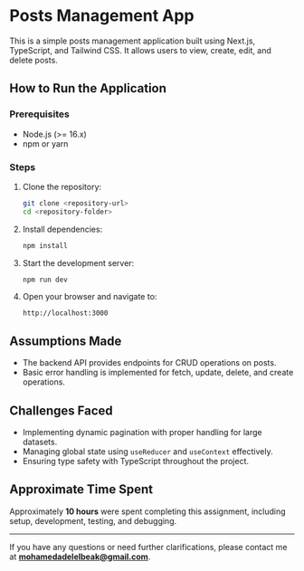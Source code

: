 # Posts Management App

This is a simple posts management application built using Next.js, TypeScript, and Tailwind CSS. It allows users to view, create, edit, and delete posts.

## How to Run the Application

### Prerequisites

- Node.js (>= 16.x)
- npm or yarn

### Steps

1. Clone the repository:

   ```bash
   git clone <repository-url>
   cd <repository-folder>
   ```

2. Install dependencies:

   ```bash
   npm install
   ```

3. Start the development server:

   ```bash
   npm run dev
   ```

4. Open your browser and navigate to:
   ```
   http://localhost:3000
   ```

## Assumptions Made

- The backend API provides endpoints for CRUD operations on posts.
- Basic error handling is implemented for fetch, update, delete, and create operations.

## Challenges Faced

- Implementing dynamic pagination with proper handling for large datasets.
- Managing global state using `useReducer` and `useContext` effectively.
- Ensuring type safety with TypeScript throughout the project.

## Approximate Time Spent

Approximately **10 hours** were spent completing this assignment, including setup, development, testing, and debugging.

---

If you have any questions or need further clarifications, please contact me at **mohamedadelelbeak@gmail.com**.
